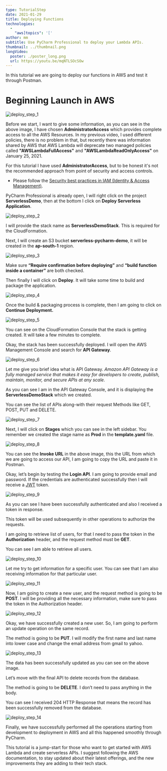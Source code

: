 ```yaml
---
type: TutorialStep
date: 2021-01-29
title: Deploying Functions
technologies:
  - 
    "aws]topics": '['
author: mm
subtitle: Use PyCharm Professional to deploy your Lambda APIs.
thumbnail: ../thumbnail.png
longVideo:
  poster: ./poster_long.png
  url: https://youtu.be/mqNTLSOcSOw
---
```


In this tutorial we are going to deploy our functions in AWS and test it through Postman.

# Beginning Launch in AWS

![deploy_step_1](./steps/step1.png)

Before we start, I want to give some information, as you can see in the above image, I have chosen **AdministratorAccess** which provides complete access to all the AWS Resources. In my previous video, I used different policies, there is no problem in that, but recently there was information shared by AWS that AWS Lambda will deprecate two managed policies called **"AWSLambdaFullAccess"** and **"AWSLambdaReadOnlyAccess"** on January 25, 2021.

For this tutorial I have used **AdministratorAccess**, but to be honest it's not the recommended approach from point of security and access controls.

* Please follow the [Security best practices in IAM (Identity & Access Management)](https://docs.aws.amazon.com/IAM/latest/UserGuide/best-practices.html).


PyCharm Professional is already open, I will right click on the project **ServerlessDemo**, then at the bottom I click on **Deploy Serverless Application**.

![deploy_step_2](./steps/step2.png)

I will provide the stack name as **ServerlessDemoStack**. This is required for the CloudFormation.

Next, I will create an S3 bucket **serverless-pycharm-demo**, it will be created in the **ap-south-1** region.

![deploy_step_3](./steps/step3.png)

Make sure **“Require confirmation before deploying”** and **“build function inside a container”** are both checked.

Then finally I will click on **Deploy**. It will take some time to build and package the application.


![deploy_step_4](./steps/step4.png)

Once the build & packaging process is complete, then I am going to click on **Continue Deployment.**


![deploy_step_5](./steps/step5.png)

You can see on the CloudFormation Console that the stack is getting created. It will take a few minutes to complete.

Okay, the stack has been successfully deployed. I will open the AWS Management Console and search for **API Gateway**.

![deploy_step_6](./steps/step6.png)

Let me give you brief idea what is API Gateway. *Amazon API Gateway is a fully managed service that makes it easy for developers to create, publish, maintain, monitor, and secure APIs at any scale.*

As you can see I am in the API Gateway Console, and it is displaying the **ServerlessDemoStack** which we created.

You can see the list of APIs along-with their request Methods like GET, POST, PUT and DELETE.

![deploy_step_7](./steps/step7.png)

Next, I will click on **Stages** which you can see in the left sidebar. You remember we created the stage name as **Prod** in the **template.yaml** file.


![deploy_step_8](./steps/step8.png)


You can see the **Invoke URL** in the above image, this the URL from which we are going to access our API, I am going to copy the URL and paste it in Postman.


Okay, let’s begin by testing the **Login API**. I am going to provide email and password. If the credentials are authenticated successfully then I will receive a [JWT](https://jwt.io/) token.

![deploy_step_9](./steps/step9.png)

As you can see I have been successfully authenticated and also I received a token in response.


This token will be used subsequently in other operations to authorize the requests.

I am going to retrieve list of users, for that I need to pass the token in the **Authorization** header, and the request method must be **GET**.

You can see I am able to retrieve all users.


![deploy_step_10](./steps/step10.png)


Let me try to get information for a specific user. You can see that I am also receiving information for that particular user.

![deploy_step_11](./steps/step11.png)

Now, I am going to create a new user, and the request method is going to be **POST**. I will be providing all the necessary information, make sure to pass the token in the Authorization header.

![deploy_step_12](./steps/step12.png)

Okay, we have successfully created a new user. So, I am going to perform an update operation on the same record.

The method is going to be **PUT**. I will modify the first name and last name into lower case and change the email address from gmail to yahoo.

![deploy_step_13](./steps/step13.png)

The data has been successfully updated as you can see on the above image.

Let’s move with the final API to delete records from the database.

The method is going to be **DELETE**. I don’t need to pass anything in the body.

You can see I received 204 HTTP Response that means the record has been successfully removed from the database.


![deploy_step_14](./steps/step14.png)


Finally, we have successfully performed all the operations starting from development to deployment in AWS and all this happened smoothly through PyCharm.

This tutorial is a jump-start for those who want to get started with AWS Lambda and create serverless APIs. I suggest following the AWS documentation, to stay updated about their latest offerings, and the new improvements they are adding to their tech stack. 
